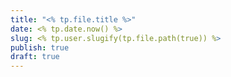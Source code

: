 ```yaml
---
title: "<% tp.file.title %>"
date: <% tp.date.now() %>
slug: <% tp.user.slugify(tp.file.path(true)) %>
publish: true
draft: true
---
```



